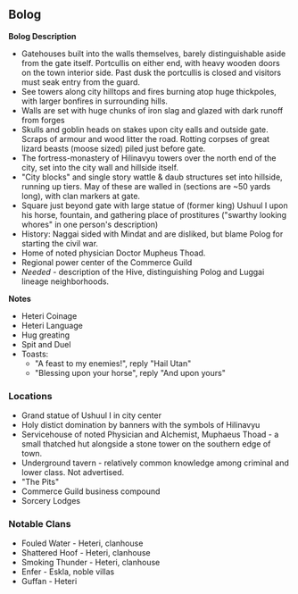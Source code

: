 ## Bolog

**Bolog Description**
* Gatehouses built into the walls themselves, barely distinguishable aside from the gate itself.  Portcullis on either end, with heavy wooden doors on the town interior side.  Past dusk the portcullis is closed and visitors must seak entry from the guard.
* See towers along city hilltops and fires burning atop huge thickpoles, with larger bonfires in surrounding hills.
* Walls are set with huge chunks of iron slag and glazed with dark runoff from forges
* Skulls and goblin heads on stakes upon city ealls and outside gate.  Scraps of armour and wood litter the road.  Rotting corpses of great lizard beasts (moose sized) piled just before gate.
* The fortress-monastery of Hilinavyu towers over the north end of the city, set into the city wall and hillside itself.
* "City blocks" and single story wattle & daub structures set into hillside, running up tiers.  May of these are walled in (sections are ~50 yards long), with clan markers at gate.
* Square just beyond gate with large statue of (former king) Ushuul I upon his horse, fountain, and gathering place of prostitures ("swarthy looking whores" in one person's description)
* History: Naggai sided with Mindat and are disliked, but blame Polog for starting the civil war. 
* Home of noted physician Doctor Mupheus Thoad.
* Regional power center of the Commerce Guild
* _Needed_ - description of the Hive, distinguishing Polog and Luggai lineage neighborhoods.

**Notes**
* Heteri Coinage
* Heteri Language
* Hug greating
* Spit and Duel
* Toasts:
    * "A feast to my enemies!", reply "Hail Utan"
    * "Blessing upon your horse", reply "And upon yours"

### Locations
* Grand statue of Ushuul I in city center
* Holy distict domination by banners with the symbols of Hilinavyu
* Servicehouse of noted Physician and Alchemist, Muphaeus Thoad - a small thatched hut alongside a stone tower on the southern edge of town.
* Underground tavern - relatively common knowledge among criminal and lower class.  Not advertised.
* "The Pits"
* Commerce Guild business compound
* Sorcery Lodges

### Notable Clans
* Fouled Water - Heteri, clanhouse
* Shattered Hoof - Heteri, clanhouse
* Smoking Thunder - Heteri, clanhouse
* Enfer - Eskla, noble villas
* Guffan - Heteri
